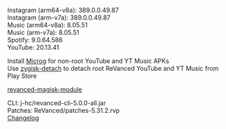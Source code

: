Instagram (arm64-v8a): 389.0.0.49.87  
Instagram (arm-v7a): 389.0.0.49.87  
Music (arm64-v8a): 8.05.51  
Music (arm-v7a): 8.05.51  
Spotify: 9.0.64.586  
YouTube: 20.13.41  

Install [Microg](https://github.com/ReVanced/GmsCore/releases) for non-root YouTube and YT Music APKs  
Use [zygisk-detach](https://github.com/j-hc/zygisk-detach) to detach root ReVanced YouTube and YT Music from Play Store  

[revanced-magisk-module](https://github.com/j-hc/revanced-magisk-module)
  
CLI: j-hc/revanced-cli-5.0.0-all.jar  
Patches: ReVanced/patches-5.31.2.rvp  
[Changelog](https://github.com/ReVanced/revanced-patches/releases/tag/v5.31.2)  
